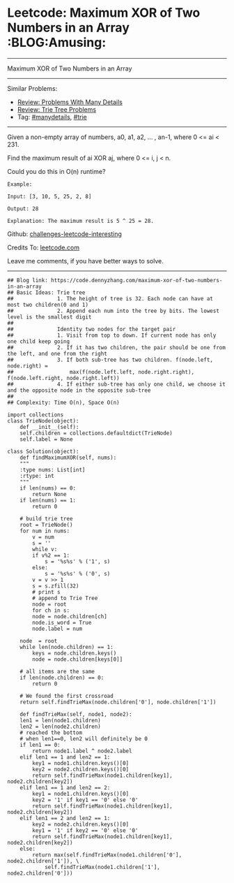 
# Leetcode: Maximum XOR of Two Numbers in an Array     :BLOG:Amusing:

---

Maximum XOR of Two Numbers in an Array  

---

Similar Problems:  

-   [Review: Problems With Many Details](https://code.dennyzhang.com/review-manydetails)
-   [Review: Trie Tree Problems](https://code.dennyzhang.com/review-trie)
-   Tag: [#manydetails](https://code.dennyzhang.com/tag/manydetails), [#trie](https://code.dennyzhang.com/tag/trie)

---

Given a non-empty array of numbers, a0, a1, a2, &#x2026; , an-1, where 0 <= ai < 231.  

Find the maximum result of ai XOR aj, where 0 <= i, j < n.  

Could you do this in O(n) runtime?  

    Example:
    
    Input: [3, 10, 5, 25, 2, 8]
    
    Output: 28
    
    Explanation: The maximum result is 5 ^ 25 = 28.

Github: [challenges-leetcode-interesting](https://github.com/DennyZhang/challenges-leetcode-interesting/tree/master/problems/maximum-xor-of-two-numbers-in-an-array)  

Credits To: [leetcode.com](https://leetcode.com/problems/maximum-xor-of-two-numbers-in-an-array/description/)  

Leave me comments, if you have better ways to solve.  

---

    ## Blog link: https://code.dennyzhang.com/maximum-xor-of-two-numbers-in-an-array
    ## Basic Ideas: Trie tree
    ##              1. The height of tree is 32. Each node can have at most two children(0 and 1)
    ##              2. Append each num into the tree by bits. The lowest level is the smallest digit
    ##
    ##              Identity two nodes for the target pair
    ##              1. Visit from top to down. If current node has only one child keep going
    ##              2. If it has two children, the pair should be one from the left, and one from the right
    ##              3. If both sub-tree has two children. f(node.left, node.right) = 
    ##                  max(f(node.left.left, node.right.right), f(node.left.right, node.right.left))
    ##              4. If either sub-tree has only one child, we choose it and the opposite node in the opposite sub-tree
    ##
    ## Complexity: Time O(n), Space O(n)
    
    import collections
    class TrieNode(object):
        def __init__(self):
    	self.children = collections.defaultdict(TrieNode)
    	self.label = None
    
    class Solution(object):
        def findMaximumXOR(self, nums):
    	"""
    	:type nums: List[int]
    	:rtype: int
    	"""
    	if len(nums) == 0:
    	    return None
    	if len(nums) == 1:
    	    return 0
    
    	# build trie tree
    	root = TrieNode()
    	for num in nums:
    	    v = num
    	    s = ''
    	    while v:
    		if v%2 == 1:
    		    s = '%s%s' % ('1', s)
    		else:
    		    s = '%s%s' % ('0', s)                    
    		v = v >> 1
    	    s = s.zfill(32)
    	    # print s
    	    # append to Trie Tree
    	    node = root
    	    for ch in s:
    		node = node.children[ch]
    	    node.is_word = True
    	    node.label = num
    
    	node  = root
    	while len(node.children) == 1:
    	    keys = node.children.keys()
    	    node = node.children[keys[0]]
    
    	# all items are the same
    	if len(node.children) == 0:
    	    return 0
    
    	# We found the first crossroad
    	return self.findTrieMax(node.children['0'], node.children['1'])
    
        def findTrieMax(self, node1, node2):
    	len1 = len(node1.children)
    	len2 = len(node2.children)
    	# reached the bottom
    	# when len1==0, len2 will definitely be 0
    	if len1 == 0:
    	    return node1.label ^ node2.label
    	elif len1 == 1 and len2 == 1:
    	    key1 = node1.children.keys()[0]
    	    key2 = node2.children.keys()[0]
    	    return self.findTrieMax(node1.children[key1], node2.children[key2])
    	elif len1 == 1 and len2 == 2:
    	    key1 = node1.children.keys()[0]
    	    key2 = '1' if key1 == '0' else '0'
    	    return self.findTrieMax(node1.children[key1], node2.children[key2])
    	elif len1 == 2 and len2 == 1:
    	    key2 = node2.children.keys()[0]
    	    key1 = '1' if key2 == '0' else '0'
    	    return self.findTrieMax(node1.children[key1], node2.children[key2])
    	else:
    	    return max(self.findTrieMax(node1.children['0'], node2.children['1']), \
    			self.findTrieMax(node1.children['1'], node2.children['0']))

